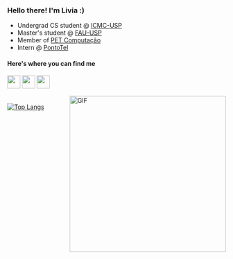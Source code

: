### Hello there! I'm Livia :)

<!--
**liviaruegger/liviaruegger** is a ✨ _special_ ✨ repository because its `README.md` (this file) appears on your GitHub profile.

Here are some ideas to get you started:

- 🔭 I’m currently working on ...
- 🌱 I’m currently learning ...
- 👯 I’m looking to collaborate on ...
- 🤔 I’m looking for help with ...
- 💬 Ask me about ...
- 📫 How to reach me: ...
- 😄 Pronouns: ...
- ⚡ Fun fact: ...
-->

- Undergrad CS student @ [ICMC-USP](https://www.icmc.usp.br/)
- Master's student @ [FAU-USP](https://www.fau.usp.br/)
- Member of [PET Computação](https://github.com/pet-comp)
- Intern @ [PontoTel](https://www.pontotel.com.br/)

#### Here's where you can find me
[<img src="https://cdn.jsdelivr.net/npm/simple-icons@v3/icons/linkedin.svg" width="30" height="30"/>](https://www.linkedin.com/in/liviaruegger/)
[<img src="https://cdn.jsdelivr.net/npm/simple-icons@3.13.0/icons/itch-dot-io.svg" width="30" height="30"/>](https://liviaruegger.itch.io/)
[<img src="https://cdn.jsdelivr.net/npm/simple-icons@3.13.0/icons/telegram.svg" width="30" height="30"/>](https://t.me/liviaruegger)

[<img align="right" alt="GIF" src="https://media.giphy.com/media/UCHPsSNwXTN9RvPKpj/giphy.gif" width="360" height="360"/>](https://liviaruegger.itch.io/)

\
[![Top Langs](https://github-readme-stats.vercel.app/api/top-langs/?username=liviaruegger&langs_count=6&theme=bear&hide=jupyter%20notebook,tex)](https://github.com/anuraghazra/github-readme-stats)

<!---
[![Top Langs](https://github-readme-stats.vercel.app/api/top-langs/?username=liviaruegger&layout=compact)](https://github.com/anuraghazra/github-readme-stats)
-->
